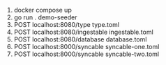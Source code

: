 1. docker compose up
1. go run . demo-seeder
1. POST localhost:8080/type type.toml
1. POST localhost:8080/ingestable ingestable.toml
1. POST localhost:8080/database database.toml
1. POST localhost:8000/syncable syncable-one.toml
1. POST localhost:8000/syncable syncable-two.toml